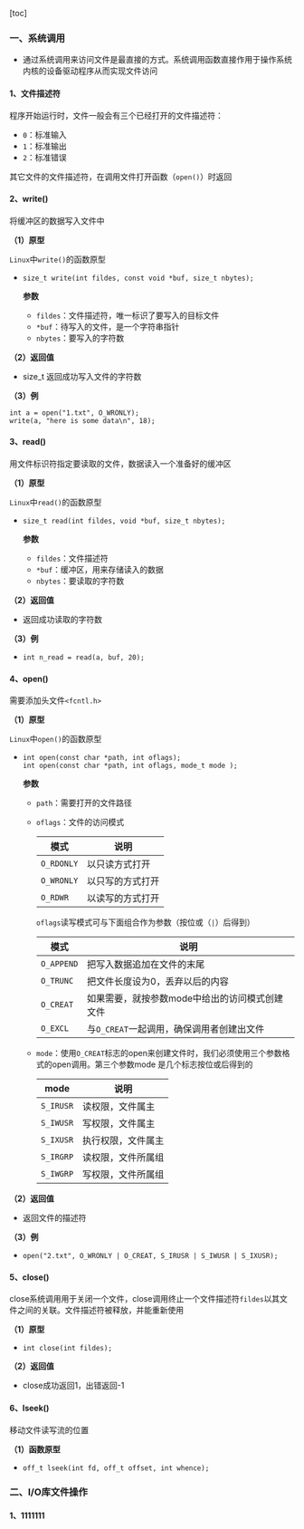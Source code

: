 [toc]

### 一、系统调用

- 通过系统调用来访问文件是最直接的方式。系统调用函数直接作用于操作系统内核的设备驱动程序从而实现文件访问

#### 1、文件描述符

程序开始运行时，文件一般会有三个已经打开的文件描述符：

- `0`：标准输入
- `1`：标准输出
- `2`：标准错误

其它文件的文件描述符，在调用文件打开函数（`open()`）时返回

#### 2、write()

将缓冲区的数据写入文件中

**（1）原型**

`Linux`中`write()`的函数原型

- `size_t write(int fildes, const void *buf, size_t nbytes);`

  **参数**

  - `fildes`：文件描述符，唯一标识了要写入的目标文件
  - `*buf`：待写入的文件，是一个字符串指针
  - `nbytes`：要写入的字符数

**（2）返回值**

- size_t  返回成功写入文件的字符数

**（3）例**

```
int a = open("1.txt", O_WRONLY);
write(a, "here is some data\n", 18);
```

#### 3、read()

用文件标识符指定要读取的文件，数据读入一个准备好的缓冲区

**（1）原型**

`Linux`中`read()`的函数原型

- `size_t read(int fildes, void *buf, size_t nbytes);`

  **参数**

  - `fildes`：文件描述符
  - `*buf`：缓冲区，用来存储读入的数据
  - `nbytes`：要读取的字符数

**（2）返回值**

- 返回成功读取的字符数

**（3）例**

- `int n_read = read(a, buf, 20);`

#### 4、open()

需要添加头文件`<fcntl.h>`

**（1）原型**

`Linux`中`open()`的函数原型

- ```
  int open(const char *path, int oflags);
  int open(const char *path, int oflags, mode_t mode );
  ```

  **参数**

  - `path`：需要打开的文件路径

  - `oflags`：文件的访问模式

    | 模式       | 说明             |
    | ---------- | ---------------- |
    | `O_RDONLY` | 以只读方式打开   |
    | `O_WRONLY` | 以只写的方式打开 |
    | `O_RDWR`   | 以读写的方式打开 |

    `oflags`读写模式可与下面组合作为参数（按位或（`|`）后得到）

    | 模式       | 说明                                           |
    | ---------- | ---------------------------------------------- |
    | `O_APPEND` | 把写入数据追加在文件的末尾                     |
    | `O_TRUNC`  | 把文件长度设为0，丢弃以后的内容                |
    | `O_CREAT`  | 如果需要，就按参数mode中给出的访问模式创建文件 |
    | `O_EXCL`   | 与`O_CREAT`一起调用，确保调用者创建出文件      |

  - `mode`：使用`O_CREAT`标志的open来创建文件时，我们必须使用三个参数格式的open调用。第三个参数mode 是几个标志按位或后得到的

    | mode      | 说明 |
    | --------- | ---- |
    | `S_IRUSR` |   读权限，文件属主   |
    | `S_IWUSR` |   写权限，文件属主   |
    | `S_IXUSR` |   执行权限，文件属主   |
    | `S_IRGRP` |  读权限，文件所属组    |
    | `S_IWGRP` |   写权限，文件所属组   |


**（2）返回值**

- 返回文件的描述符

**（3）例**

- `open("2.txt", O_WRONLY | O_CREAT, S_IRUSR | S_IWUSR | S_IXUSR);`

#### 5、close()

close系统调用用于关闭一个文件，close调用终止一个文件描述符`fildes`以其文件之间的关联。文件描述符被释放，并能重新使用

**（1）原型**

- `int close(int fildes);`

**（2）返回值**

- close成功返回1，出错返回-1

#### 6、lseek()

移动文件读写流的位置

**（1）函数原型**

- `off_t lseek(int fd, off_t offset, int whence);`

### 二、I/O库文件操作

#### 1、1111111

